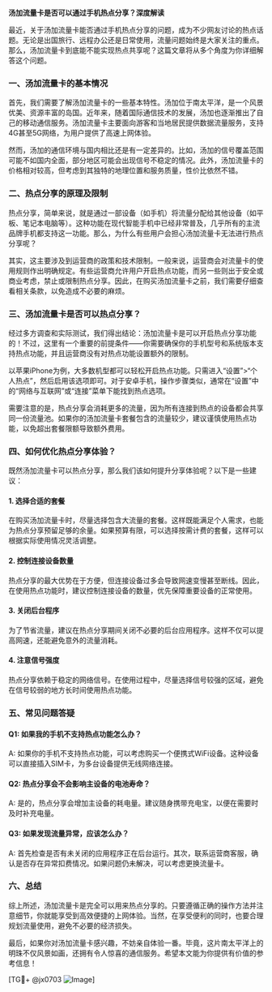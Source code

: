 **汤加流量卡是否可以通过手机热点分享？深度解读**

最近，关于汤加流量卡能否通过手机热点分享的问题，成为不少网友讨论的热点话题。无论是出国旅行、远程办公还是日常使用，流量问题始终是大家关注的重点。那么，汤加流量卡到底能不能实现热点共享呢？这篇文章将从多个角度为你详细解答这个问题。

### 一、汤加流量卡的基本情况

首先，我们需要了解汤加流量卡的一些基本特性。汤加位于南太平洋，是一个风景优美、资源丰富的岛国。近年来，随着国际通信技术的发展，汤加也逐渐推出了自己的移动通信服务。汤加流量卡主要面向游客和当地居民提供数据流量服务，支持4G甚至5G网络，为用户提供了高速上网体验。

然而，汤加的通信环境与国内相比还是有一定差异的。比如，汤加的信号覆盖范围可能不如国内全面，部分地区可能会出现信号不稳定的情况。此外，汤加流量卡的价格相对较高，但考虑到其独特的地理位置和服务质量，性价比依然不错。

### 二、热点分享的原理及限制

热点分享，简单来说，就是通过一部设备（如手机）将流量分配给其他设备（如平板、笔记本电脑等）。这种功能在现代智能手机中已经非常普及，几乎所有的主流品牌手机都支持这一功能。那么，为什么有些用户会担心汤加流量卡无法进行热点分享呢？

其实，这主要涉及到运营商的政策和技术限制。一般来说，运营商会对流量卡的使用规则作出明确规定。有些运营商允许用户开启热点功能，而另一些则出于安全或商业考虑，禁止或限制热点分享。因此，在购买汤加流量卡之前，我们需要仔细查看相关条款，以免造成不必要的麻烦。

### 三、汤加流量卡是否可以热点分享？

经过多方调查和实际测试，我们得出结论：汤加流量卡是可以开启热点分享功能的！不过，这里有一个重要的前提条件——你需要确保你的手机型号和系统版本支持热点功能，并且运营商没有对热点功能设置额外的限制。

以苹果iPhone为例，大多数机型都可以轻松开启热点功能。只需进入“设置”>“个人热点”，然后启用该选项即可。对于安卓手机，操作步骤类似，通常在“设置”中的“网络与互联网”或“连接”菜单下能找到热点选项。

需要注意的是，热点分享会消耗更多的流量，因为所有连接到热点的设备都会共享同一份流量池。如果你的汤加流量卡套餐包含的流量较少，建议谨慎使用热点功能，以免超出套餐限额导致额外费用。

### 四、如何优化热点分享体验？

既然汤加流量卡可以热点分享，那么我们该如何提升分享体验呢？以下是一些建议：

#### 1. 选择合适的套餐
在购买汤加流量卡时，尽量选择包含大流量的套餐。这样既能满足个人需求，也能为热点分享预留足够的余量。如果预算有限，可以选择按需计费的套餐，这样可以根据实际使用情况灵活调整。

#### 2. 控制连接设备数量
热点分享的最大优势在于方便，但连接设备过多会导致网速变慢甚至断线。因此，在使用热点功能时，建议控制连接设备的数量，优先保障重要设备的正常使用。

#### 3. 关闭后台程序
为了节省流量，建议在热点分享期间关闭不必要的后台应用程序。这样不仅可以提高网速，还能避免意外的流量消耗。

#### 4. 注意信号强度
热点分享依赖于稳定的网络信号。在使用过程中，尽量选择信号较强的区域，避免在信号较弱的地方长时间使用热点功能。

### 五、常见问题答疑

#### Q1: 如果我的手机不支持热点功能怎么办？
A: 如果你的手机不支持热点功能，可以考虑购买一个便携式WiFi设备。这种设备可以直接插入SIM卡，为多台设备提供无线网络连接。

#### Q2: 热点分享会不会影响主设备的电池寿命？
A: 是的，热点分享会增加主设备的耗电量。建议随身携带充电宝，以便在需要时及时补充电量。

#### Q3: 如果发现流量异常，应该怎么办？
A: 首先检查是否有未关闭的应用程序正在后台运行。其次，联系运营商客服，确认是否存在异常扣费情况。如果问题仍未解决，可以考虑更换流量卡。

### 六、总结

综上所述，汤加流量卡是完全可以用来热点分享的。只要遵循正确的操作方法并注意细节，你就能享受到高效便捷的上网体验。当然，在享受便利的同时，也要合理规划流量使用，避免不必要的经济损失。

最后，如果你对汤加流量卡感兴趣，不妨亲自体验一番。毕竟，这片南太平洋上的明珠不仅风景如画，还拥有令人惊喜的通信服务。希望本文能为你提供有价值的参考信息！

[TG💪+ @jx0703 ![Image](https://github.com/user-attachments/assets/dbca1d08-cadb-493c-b0ec-ad6f7a83f270)]
